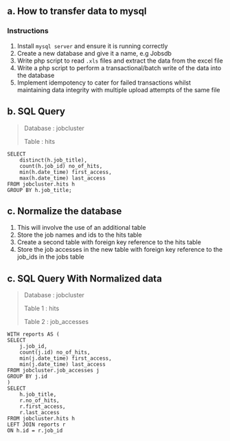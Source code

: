 ## a. How to transfer data to mysql
### Instructions 
1. Install `mysql server` and ensure it is running correctly
2. Create a new database and give it a name, e.g Jobsdb
3. Write php script to read `.xls` files and extract the data from the excel file
4. Write a php script to perform a transactional/batch write of the data into the database
5. Implement idempotency to cater for failed transactions whilst maintaining data integrity with multiple upload attempts of the same file

## b. SQL Query
> Database : jobcluster
>
> Table : hits

```
SELECT 
    distinct(h.job_title), 
    count(h.job_id) no_of_hits, 
    min(h.date_time) first_access,
    max(h.date_time) last_access
FROM jobcluster.hits h
GROUP BY h.job_title;
```

## c. Normalize the database
1. This will involve the use of an additional table
2. Store the job names and ids to the hits table
3. Create a second table with foreign key reference to the hits table
4. Store the job accesses in the new table with foreign key reference to the job_ids in the jobs table

## c. SQL Query With Normalized data
> Database : jobcluster
>
> Table 1 : hits
>
> Table 2 : job_accesses
>

```
WITH reports AS (
SELECT 
    j.job_id,
    count(j.id) no_of_hits, 
    min(j.date_time) first_access,
    min(j.date_time) last_access
FROM jobcluster.job_accesses j
GROUP BY j.id
)
SELECT 
    h.job_title, 
    r.no_of_hits,
    r.first_access,
    r.last_access
FROM jobcluster.hits h 
LEFT JOIN reports r
ON h.id = r.job_id
```





